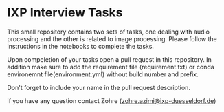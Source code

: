 # IXP Interview Tasks

This small repository contains two sets of tasks, one dealing with audio processing and the other is related to image processing. Please follow the instructions in the notebooks to complete the tasks.

Upon compeletion of your tasks open a pull request in this repository. In addition make sure to add the requirement file (requirement.txt) or conda environemnt file(environment.yml) without build number and prefix.

Don't forget to include your name in the pull request description.

if you have any question contact Zohre (zohre.azimi@ixp-duesseldorf.de)
